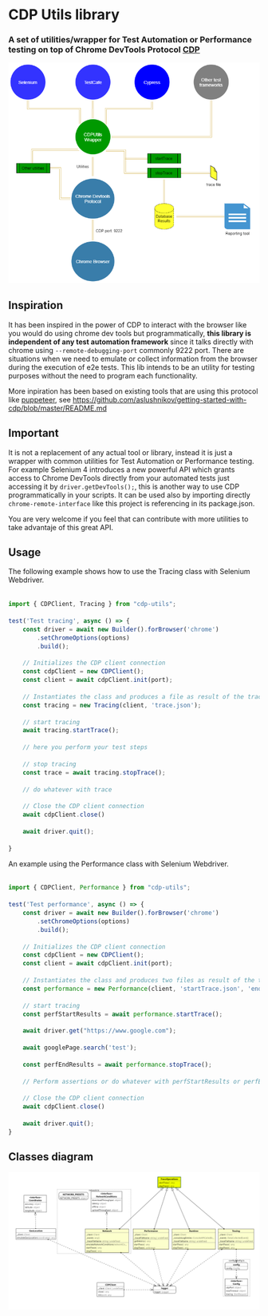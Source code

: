 # CDP Utils library

### A set of utilities/wrapper for Test Automation or Performance testing on top of Chrome DevTools Protocol [CDP](https://chromedevtools.github.io/devtools-protocol/)

<p align="center">
  <img src="images/Basic-Diagram.png" />
</p>

## Inspiration

It has been inspired in the power of CDP to interact with the browser like you would do using chrome dev tools but programmatically, **this library is independent of any test automation framework** since it talks directly with chrome using `--remote-debugging-port` commonly 9222 port.  There are situations when we need to emulate or collect information from the browser during the execution of e2e tests.  This lib intends to be an utility for testing purposes without the need to program each functionality.

More inpiration has been based on existing tools that are using this protocol like [puppeteer](https://github.com/puppeteer/puppeteer), see https://github.com/aslushnikov/getting-started-with-cdp/blob/master/README.md

## Important

It is not a replacement of any actual tool or library, instead it is just a wrapper with common utilities for Test Automation or Performance testing. For example Selenium 4 introduces a new powerful API which grants access to Chrome DevTools directly from your automated tests just accessing it by `driver.getDevTools();`, this is another way to use CDP programmatically in your scripts.  It can be used also by importing directly `chrome-remote-interface` like this project is referencing in its package.json. 

You are very welcome if you feel that can contribute with more utilities to take advantaje of this great API.

## Usage

The following example shows how to use the Tracing class with Selenium Webdriver.

```js

import { CDPClient, Tracing } from "cdp-utils";

test('Test tracing', async () => {
    const driver = await new Builder().forBrowser('chrome')
        .setChromeOptions(options)
        .build();

    // Initializes the CDP client connection
    const cdpClient = new CDPClient();
    const client = await cdpClient.init(port);

    // Instantiates the class and produces a file as result of the trace
    const tracing = new Tracing(client, 'trace.json');

    // start tracing
    await tracing.startTrace();

    // here you perform your test steps

    // stop tracing
    const trace = await tracing.stopTrace();

    // do whatever with trace

    // Close the CDP client connection
    await cdpClient.close()

    await driver.quit();

}

```

An example using the Performance class with Selenium Webdriver.

```js

import { CDPClient, Performance } from "cdp-utils";

test('Test performance', async () => {
    const driver = await new Builder().forBrowser('chrome')
        .setChromeOptions(options)
        .build();

    // Initializes the CDP client connection
    const cdpClient = new CDPClient();
    const client = await cdpClient.init(port);
    
    // Instantiates the class and produces two files as result of the trace
    const performance = new Performance(client, 'startTrace.json', 'endTrace.json');

    // start tracing
    const perfStartResults = await performance.startTrace();

    await driver.get("https://www.google.com");

    await googlePage.search('test');

    const perfEndResults = await performance.stopTrace();

    // Perform assertions or do whatever with perfStartResults or perfEndResults

    // Close the CDP client connection
    await cdpClient.close()

    await driver.quit();
}

```

## Classes diagram

<p align="center">
  <img src="images/src_diagram.png" />
</p>
